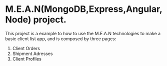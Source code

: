 # M.E.A.N(MongoDB,Express,Angular,Node) project.

This project is a example to how to use the M.E.A.N technologies to make a basic client list app, and is composed by three pages:

1. Client Orders
2. Shipment Adresses
3. Client Profiles
